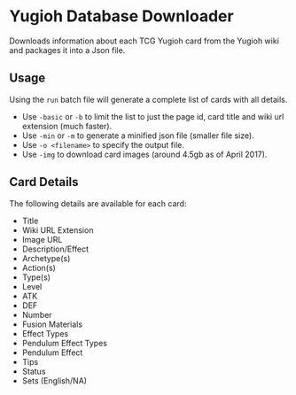 # Yugioh Database Downloader
Downloads information about each TCG Yugioh card from the Yugioh wiki and packages it into a Json file.

## Usage

Using the `run` batch file will generate a complete list of cards with all details.

* Use `-basic` or `-b` to limit the list to just the page id, card title and wiki url extension (much faster).
* Use `-min` or `-m` to generate a minified json file (smaller file size).
* Use `-o <filename>` to specify the output file.
* Use `-img` to download card images (around 4.5gb as of April 2017).

## Card Details

The following details are available for each card:

* Title
* Wiki URL Extension
* Image URL
* Description/Effect
* Archetype(s)
* Action(s)
* Type(s)
* Level
* ATK
* DEF
* Number
* Fusion Materials
* Effect Types
* Pendulum Effect Types
* Pendulum Effect
* Tips
* Status
* Sets (English/NA)